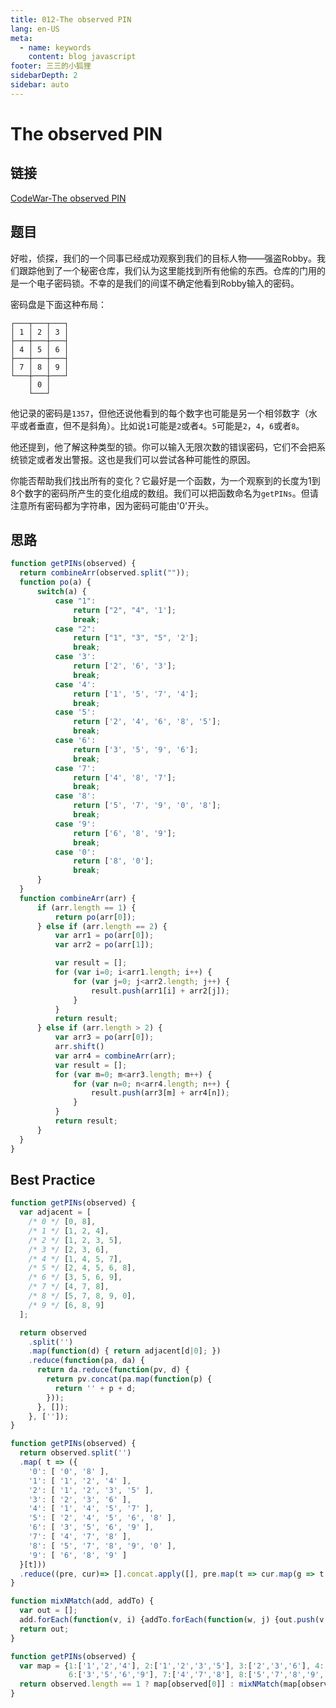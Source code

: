 ```yaml
---
title: 012-The observed PIN
lang: en-US
meta:
  - name: keywords
    content: blog javascript
footer: 三三的小狐狸
sidebarDepth: 2
sidebar: auto
---
```

# The observed PIN

## 链接

[CodeWar-The observed PIN](http://www.codewars.com/kata/5263c6999e0f40dee200059d/train/javascript)

## 题目

好啦，侦探，我们的一个同事已经成功观察到我们的目标人物——强盗Robby。我们跟踪他到了一个秘密仓库，我们认为这里能找到所有他偷的东西。仓库的门用的是一个电子密码锁。不幸的是我们的间谍不确定他看到Robby输入的密码。

密码盘是下面这种布局：

```
┌───┬───┬───┐
│ 1 │ 2 │ 3 │
├───┼───┼───┤
│ 4 │ 5 │ 6 │
├───┼───┼───┤
│ 7 │ 8 │ 9 │
└───┼───┼───┘
    │ 0 │
    └───┘
```

他记录的密码是`1357`，但他还说他看到的每个数字也可能是另一个相邻数字（水平或者垂直，但不是斜角）。比如说`1`可能是`2`或者`4`。`5`可能是`2`，`4`，`6`或者`8`。

他还提到，他了解这种类型的锁。你可以输入无限次数的错误密码，它们不会把系统锁定或者发出警报。这也是我们可以尝试各种可能性的原因。

你能否帮助我们找出所有的变化？它最好是一个函数，为一个观察到的长度为1到8个数字的密码所产生的变化组成的数组。我们可以把函数命名为`getPINs`。但请注意所有密码都为字符串，因为密码可能由'0'开头。

## 思路

```javascript
function getPINs(observed) {
  return combineArr(observed.split(""));
  function po(a) {
      switch(a) {
          case "1":
              return ["2", "4", '1'];
              break;
          case "2":
              return ["1", "3", "5", '2'];
              break;
          case '3':
              return ['2', '6', '3'];
              break;
          case '4':
              return ['1', '5', '7', '4'];
              break;
          case '5':
              return ['2', '4', '6', '8', '5'];
              break;
          case '6':
              return ['3', '5', '9', '6'];
              break;
          case '7':
              return ['4', '8', '7'];
              break;
          case '8':
              return ['5', '7', '9', '0', '8'];
              break;
          case '9':
              return ['6', '8', '9'];
              break;
          case '0':
              return ['8', '0'];
              break;
      }
  }
  function combineArr(arr) {
      if (arr.length == 1) {
          return po(arr[0]);
      } else if (arr.length == 2) {
          var arr1 = po(arr[0]);
          var arr2 = po(arr[1]);

          var result = [];
          for (var i=0; i<arr1.length; i++) {
              for (var j=0; j<arr2.length; j++) {
                  result.push(arr1[i] + arr2[j]);
              }
          }
          return result;
      } else if (arr.length > 2) {
          var arr3 = po(arr[0]);
          arr.shift()
          var arr4 = combineArr(arr);
          var result = [];
          for (var m=0; m<arr3.length; m++) {
              for (var n=0; n<arr4.length; n++) {
                  result.push(arr3[m] + arr4[n]);
              }
          }
          return result;
      }
  }
}
```

## Best Practice

```javascript
function getPINs(observed) {
  var adjacent = [
    /* 0 */ [0, 8],
    /* 1 */ [1, 2, 4],
    /* 2 */ [1, 2, 3, 5],
    /* 3 */ [2, 3, 6],
    /* 4 */ [1, 4, 5, 7],
    /* 5 */ [2, 4, 5, 6, 8],
    /* 6 */ [3, 5, 6, 9],
    /* 7 */ [4, 7, 8],
    /* 8 */ [5, 7, 8, 9, 0],
    /* 9 */ [6, 8, 9]
  ];

  return observed
    .split('')
    .map(function(d) { return adjacent[d|0]; })
    .reduce(function(pa, da) {
      return da.reduce(function(pv, d) {
        return pv.concat(pa.map(function(p) {
          return '' + p + d;
        }));
      }, []);
    }, ['']);
}
```

```javascript
function getPINs(observed) {
  return observed.split('')
  .map( t => ({
    '0': [ '0', '8' ],
    '1': [ '1', '2', '4' ],
    '2': [ '1', '2', '3', '5' ],
    '3': [ '2', '3', '6' ],
    '4': [ '1', '4', '5', '7' ],
    '5': [ '2', '4', '5', '6', '8' ],
    '6': [ '3', '5', '6', '9' ],
    '7': [ '4', '7', '8' ],
    '8': [ '5', '7', '8', '9', '0' ],
    '9': [ '6', '8', '9' ]
  }[t]))
  .reduce((pre, cur)=> [].concat.apply([], pre.map(t => cur.map(g => t + g))));
}
```

```javascript
function mixNMatch(add, addTo) {
  var out = [];
  add.forEach(function(v, i) {addTo.forEach(function(w, j) {out.push(v + w);});});
  return out;
}

function getPINs(observed) {
  var map = {1:['1','2','4'], 2:['1','2','3','5'], 3:['2','3','6'], 4:['1','4','5','7'], 5:['2','4','5','6','8'],
             6:['3','5','6','9'], 7:['4','7','8'], 8:['5','7','8','9','0'], 9:['6','8','9'], 0:['8','0']};
  return observed.length == 1 ? map[observed[0]] : mixNMatch(map[observed[0]], getPINs(observed.slice(1)));
}
```